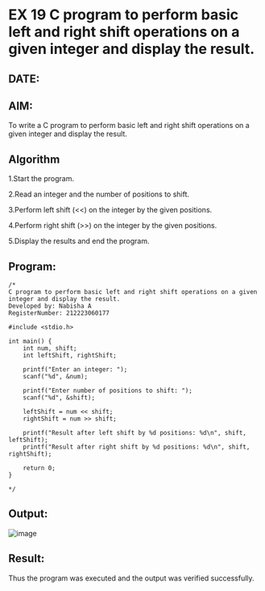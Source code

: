 # EX 19 C program to perform basic left and right shift operations on a given integer and display the result.
## DATE:
## AIM:
To write a C program to perform basic left and right shift operations on a given integer and display the result.

## Algorithm
1.Start the program.

2.Read an integer and the number of positions to shift.

3.Perform left shift (<<) on the integer by the given positions.

4.Perform right shift (>>) on the integer by the given positions.

5.Display the results and end the program.

## Program:
```
/*
C program to perform basic left and right shift operations on a given integer and display the result.
Developed by: Nabisha A 
RegisterNumber: 212223060177

#include <stdio.h>

int main() {
    int num, shift;
    int leftShift, rightShift;

    printf("Enter an integer: ");
    scanf("%d", &num);

    printf("Enter number of positions to shift: ");
    scanf("%d", &shift);

    leftShift = num << shift;
    rightShift = num >> shift;

    printf("Result after left shift by %d positions: %d\n", shift, leftShift);
    printf("Result after right shift by %d positions: %d\n", shift, rightShift);

    return 0;
}

*/
```

## Output:

![image](https://github.com/user-attachments/assets/661ee331-3fac-4c14-9922-8003f824b3e2)

## Result:
Thus the program was executed and the output was verified successfully.
